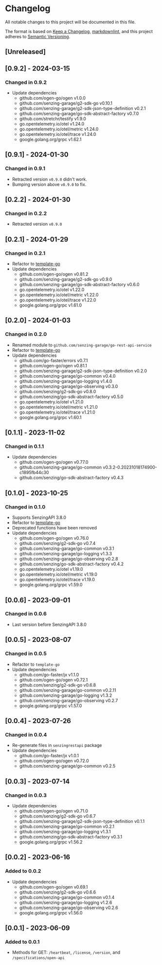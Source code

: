 # Changelog

All notable changes to this project will be documented in this file.

The format is based on [Keep a Changelog](https://keepachangelog.com/en/1.0.0/),
[markdownlint](https://dlaa.me/markdownlint/),
and this project adheres to [Semantic Versioning](https://semver.org/spec/v2.0.0.html).

## [Unreleased]

## [0.9.2] - 2024-03-15

### Changed in 0.9.2

- Update dependencies
  - github.com/ogen-go/ogen v1.0.0
  - github.com/senzing-garage/g2-sdk-go v0.10.1
  - github.com/senzing-garage/g2-sdk-json-type-definition v0.2.1
  - github.com/senzing-garage/go-sdk-abstract-factory v0.7.0
  - github.com/stretchr/testify v1.9.0
  - go.opentelemetry.io/otel v1.24.0
  - go.opentelemetry.io/otel/metric v1.24.0
  - go.opentelemetry.io/otel/trace v1.24.0
  - google.golang.org/grpc v1.62.1

## [0.9.1] - 2024-01-30

### Changed in 0.9.1

- Retracted version `v0.9.0` didn't work.
- Bumping version above `v0.9.0` to fix.

## [0.2.2] - 2024-01-30

### Changed in 0.2.2

- Retracted version `v0.9.0`

## [0.2.1] - 2024-01-29

### Changed in 0.2.1

- Refactor to [template-go](https://github.com/senzing-garage/template-go)
- Update dependencies
  - github.com/ogen-go/ogen v0.81.2
  - github.com/senzing-garage/g2-sdk-go v0.9.0
  - github.com/senzing-garage/go-sdk-abstract-factory v0.6.0
  - go.opentelemetry.io/otel v1.22.0
  - go.opentelemetry.io/otel/metric v1.22.0
  - go.opentelemetry.io/otel/trace v1.22.0
  - google.golang.org/grpc v1.61.0

## [0.2.0] - 2024-01-03

### Changed in 0.2.0

- Renamed module to `github.com/senzing-garage/go-rest-api-service`
- Refactor to [template-go](https://github.com/senzing-garage/template-go)
- Update dependencies
  - github.com/go-faster/errors v0.7.1
  - github.com/ogen-go/ogen v0.81.1
  - github.com/senzing-garage/g2-sdk-json-type-definition v0.2.0
  - github.com/senzing-garage/go-common v0.4.0
  - github.com/senzing-garage/go-logging v1.4.0
  - github.com/senzing-garage/go-observing v0.3.0
  - github.com/senzing/g2-sdk-go v0.8.0
  - github.com/senzing/go-sdk-abstract-factory v0.5.0
  - go.opentelemetry.io/otel v1.21.0
  - go.opentelemetry.io/otel/metric v1.21.0
  - go.opentelemetry.io/otel/trace v1.21.0
  - google.golang.org/grpc v1.60.1

## [0.1.1] - 2023-11-02

### Changed in 0.1.1

- Update dependencies
  - github.com/ogen-go/ogen v0.77.0
  - github.com/senzing-garage/go-common v0.3.2-0.20231018174900-c1895fb44c30
  - github.com/senzing/go-sdk-abstract-factory v0.4.3

## [0.1.0] - 2023-10-25

### Changed in 0.1.0

- Supports SenzingAPI 3.8.0
- Refactor to [template-go](https://github.com/senzing-garage/template-go)
- Deprecated functions have been removed
- Update dependencies
  - github.com/ogen-go/ogen v0.76.0
  - github.com/senzing/g2-sdk-go v0.7.4
  - github.com/senzing-garage/go-common v0.3.1
  - github.com/senzing-garage/go-logging v1.3.3
  - github.com/senzing-garage/go-observing v0.2.8
  - github.com/senzing/go-sdk-abstract-factory v0.4.2
  - go.opentelemetry.io/otel v1.19.0
  - go.opentelemetry.io/otel/metric v1.19.0
  - go.opentelemetry.io/otel/trace v1.19.0
  - google.golang.org/grpc v1.59.0

## [0.0.6] - 2023-09-01

### Changed in 0.0.6

- Last version before SenzingAPI 3.8.0

## [0.0.5] - 2023-08-07

### Changed in 0.0.5

- Refactor to `template-go`
- Update dependencies
  - github.com/go-faster/jx v1.1.0
  - github.com/ogen-go/ogen v0.72.1
  - github.com/senzing/g2-sdk-go v0.6.8
  - github.com/senzing-garage/go-common v0.2.11
  - github.com/senzing-garage/go-logging v1.3.2
  - github.com/senzing-garage/go-observing v0.2.7
  - google.golang.org/grpc v1.57.0

## [0.0.4] - 2023-07-26

### Changed in 0.0.4

- Re-generate files in `senzingrestapi` package
- Update dependencies
  - github.com/go-faster/jx v1.0.1
  - github.com/ogen-go/ogen v0.72.0
  - github.com/senzing-garage/go-common v0.2.5

## [0.0.3] - 2023-07-14

### Changed in 0.0.3

- Update dependencies
  - github.com/ogen-go/ogen v0.71.0
  - github.com/senzing/g2-sdk-go v0.6.7
  - github.com/senzing-garage/g2-sdk-json-type-definition v0.1.1
  - github.com/senzing-garage/go-common v0.2.1
  - github.com/senzing-garage/go-logging v1.3.1
  - github.com/senzing/go-sdk-abstract-factory v0.3.1
  - google.golang.org/grpc v1.56.2

## [0.0.2] - 2023-06-16

### Added to 0.0.2

- Update dependencies
  - github.com/ogen-go/ogen v0.69.1
  - github.com/senzing/g2-sdk-go v0.6.6
  - github.com/senzing-garage/go-common v0.1.4
  - github.com/senzing-garage/go-logging v1.2.6
  - github.com/senzing-garage/go-observing v0.2.6
  - google.golang.org/grpc v1.56.0

## [0.0.1] - 2023-06-09

### Added to 0.0.1

- Methods for GET: `/heartbeat`, `/license`, `/version`, and `/specifications/open-api`
